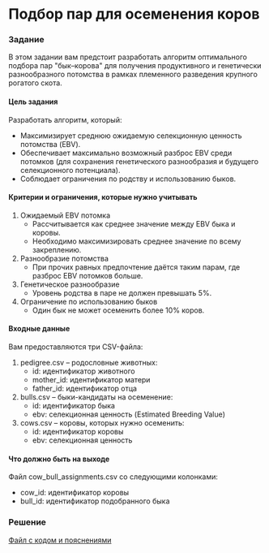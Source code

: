 # Подбор пар для осеменения коров

### Задание
В этом задании вам предстоит разработать алгоритм оптимального подбора пар "бык–корова" для получения продуктивного и генетически разнообразного потомства в рамках племенного разведения крупного рогатого скота.

#### Цель задания
Разработать алгоритм, который:
- Максимизирует среднюю ожидаемую селекционную ценность потомства (EBV).
- Обеспечивает максимально возможный разброс EBV среди потомков (для сохранения генетического разнообразия и будущего селекционного потенциала).
- Соблюдает ограничения по родству и использованию быков.

#### Критерии и ограничения, которые нужно учитывать
1. Ожидаемый EBV потомка
   - Рассчитывается как среднее значение между EBV быка и коровы.
   - Необходимо максимизировать среднее значение по всему закреплению.
2. Разнообразие потомства
   - При прочих равных предпочтение даётся таким парам, где разброс EBV потомков больше.
4. Генетическое разнообразие
   - Уровень родства в паре не должен превышать 5%.
4. Ограничение по использованию быков
   - Один бык не может осеменить более 10% коров.

#### Входные данные
Вам предоставляются три CSV-файла:
1. pedigree.csv – родословные животных:
   - id: идентификатор животного
   - mother_id: идентификатор матери
   - father_id: идентификатор отца
2. bulls.csv – быки-кандидаты на осеменение:
   - id: идентификатор быка
   - ebv: селекционная ценность (Estimated Breeding Value)
3. cows.csv – коровы, которых нужно осеменить:
   - id: идентификатор коровы
   - ebv: селекционная ценность

#### Что должно быть на выходе
Файл cow_bull_assignments.csv со следующими колонками:
- cow_id: идентификатор коровы
- bull_id: идентификатор подобранного быка

### Решение
[Файл с кодом и пояснениями](/Projects/10_Test_tasks/Task_10/Solution.ipynb)
